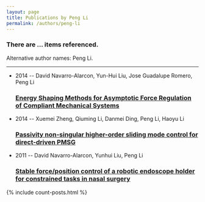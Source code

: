 ```yaml
---
layout: page
title: Publications by Peng Li
permalink: /authors/peng-li
---
```


<h3 id="number-posts">There are ... items referenced.</h3>
<p id='info-authors'>Alternative author names: Peng Li.</p>
<hr />
<ul class="post-list">
<li><span class='post-meta'>2014 -- David Navarro-Alarcon, Yun-Hui Liu, Jose Guadalupe Romero, Peng Li</span><h3><a class='post-link' href="{{ site.baseurl }}/energy-shaping-methods-for-asymptotic-force-regulation-of-compliant-mechanical-systems">Energy Shaping Methods for Asymptotic Force Regulation of Compliant Mechanical Systems</a></h3></li>
<li><span class='post-meta'>2014 -- Xuemei Zheng, Qiuming Li, Danmei Ding, Peng Li, Haoyu Li</span><h3><a class='post-link' href="{{ site.baseurl }}/passivity-non-singular-higher-order-sliding-mode-control-for-direct-driven-pmsg">Passivity non-singular higher-order sliding mode control for direct-driven PMSG</a></h3></li>
<li><span class='post-meta'>2011 -- David Navarro-Alarcon, Yunhui Liu, Peng Li</span><h3><a class='post-link' href="{{ site.baseurl }}/stable-force-position-control-of-a-robotic-endoscope-holder-for-constrained-tasks-in-nasal-surgery">Stable force/position control of a robotic endoscope holder for constrained tasks in nasal surgery</a></h3></li>

</ul>
{% include count-posts.html %}
